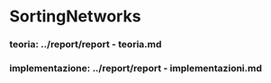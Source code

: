 # SortingNetworks

### teoria: ../report/report - teoria.md
### implementazione: ../report/report - implementazioni.md
